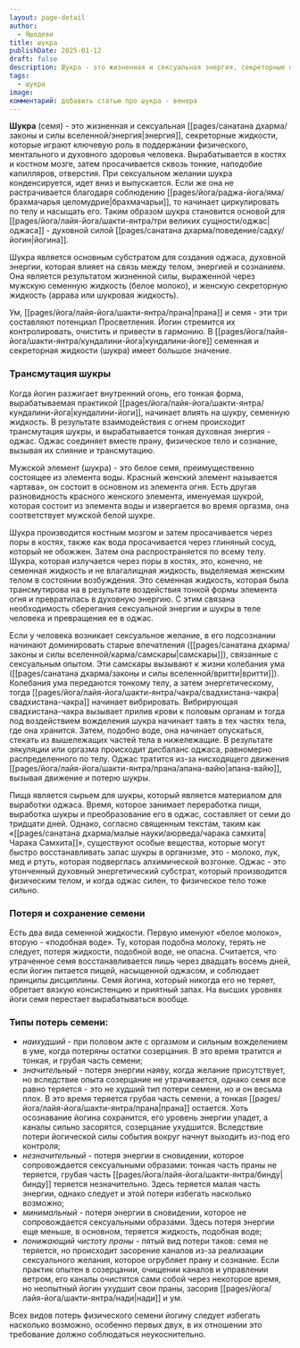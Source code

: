 ```yaml
---
layout: page-detail
author:
  - Яшодеви
title: шукра
publishDate: 2025-01-12
draft: false
description: Шукра - это жизненная и сексуальная энергия, секреторные жидкости, которые играют ключевую роль в поддержании физического, ментального и духовного здоровья человека. Шукра является основным субстратом для создания оджаса, духовной энергии, которая влияет на связь между телом, энергией и сознанием.
tags:
  - шукра
image: 
комментарий: добавить статью про шукра - венера
---
```

**Шукра** (семя) - это жизненная и сексуальная [[pages/санатана дхарма/законы и силы вселенной/энергия|энергия]], секреторные жидкости, которые играют ключевую роль в поддержании физического, ментального и духовного здоровья человека. Вырабатывается в костях и костном мозге, затем просачивается сквозь тонкие, наподобие капилляров, отверстия. При сексуальном желании шукра конденсируется, идет вниз и выпускается. Если же она не растрачивается благодаря соблюдению [[pages/йога/раджа-йога/яма/брахмачарья целомудрие|брахмачарьи]], то начинает циркулировать по телу и насыщать его. Таким образом шукра становится основой для [[pages/йога/лайя-йога/шакти-янтра/три великих сущности/оджас|оджаса]] - духовной силой [[pages/санатана дхарма/поведение/садху/йогин|йогина]].

Шукра является основным субстратом для создания оджаса, духовной энергии, которая влияет на связь между телом, энергией и сознанием. Она является результатом жизненной силы, выраженной через мужскую семенную жидкость (белое молоко), и женскую секреторную жидкость (аррава или шукровая жидкость).

Ум, [[pages/йога/лайя-йога/шакти-янтра/прана|прана]] и семя - эти три составляют потенциал Просветления. Йогин стремится их контролировать, очистить и привести в гармонию. В [[pages/йога/лайя-йога/шакти-янтра/кундалини-йога|кундалини-йоге]] семенная и секреторная жидкости (шукра) имеет большое значение. 

### Трансмутация шукры
Когда йогин разжигает внутренний огонь, его тонкая форма, вырабатываемая практикой [[pages/йога/лайя-йога/шакти-янтра/кундалини-йога|кундалини-йоги]], начинает влиять на шукру, семенную жидкость. В результате взаимодействия с огнем происходит трансмутация шукры, и вырабатывается тонкая духовная энергия - оджас. Оджас соединяет вместе прану, физическое тело и сознание, вызывая их слияние и трансмутацию. 

Мужской элемент (шукра) - это белое семя, преимущественно состоящее из элемента воды. Красный женский элемент называется «артава», он состоит в основном из элемента огня. Есть другая разновидность красного женского элемента, именуемая шукрой, которая состоит из элемента воды и извергается во время оргазма, она соответствует мужской белой шукре. 

Шукра производится костным мозгом и затем просачивается через поры в костях, также как вода просачивается через глиняный сосуд, который не обожжен. Затем она распространяется по всему телу. Шукра, которая излучается через поры в костях, это, конечно, не семенная жидкость и не влагалищная жидкость, выделяемая женским телом в состоянии возбуждения. Это семенная жидкость, которая была трансмутирова на в результате воздействия тонкой формы элемента огня и превратилась в духовную энергию. С этим связана необходимость сберегания сексуальной энергии и шукры в теле человека и превращения ее в оджас. 

Если у человека возникает сексуальное желание, в его подсознании начинают доминировать старые впечатления ([[pages/санатана дхарма/законы и силы вселенной/карма/самскары|самскары]]), связанные с сексуальным опытом. Эти самскары вызывают к жизни колебания ума ([[pages/санатана дхарма/законы и силы вселенной/вритти|вритти]]). Колебания ума передаются тонкому телу, а затем энергетическому, тогда [[pages/йога/лайя-йога/шакти-янтра/чакра/свадхистана-чакра|свадхистана-чакра]] начинает вибрировать. Вибрирующая свадхистана-чакра вызывает прилив крови к половым органам и тогда под воздействием вожделения шукра начинает таять в тех частях тела, где она хранится. Затем, подобно воде, она начинает опускаться, стекать из вышележащих частей тела в нижележащие. В результате эякуляции или оргазма происходит дисбаланс оджаса, равномерно распределенного по телу. Оджас тратится из-за нисходящего движения [[pages/йога/лайя-йога/шакти-янтра/прана/апана-вайю|апана-вайю]], вызывая движение и потерю шукры. 

Пища является сырьем для шукры, который является материалом для выработки оджаса. Время, которое занимает переработка пищи, выработка шукры и преобразование его в оджас, составляет от семи до тридцати дней. Однако, согласно священным текстам, таким как «[[pages/санатана дхарма/малые науки/аюрведа/чарака самхита|Чарака Самхита]]», существуют особые вещества, которые могут быстро восстанавливать запас шукры в организме, это - молоко, лук, мед и ртуть, которая подверглась алхимической возгонке. Оджас - это утонченный духовный энергетический субстрат, который производится физическим телом, и когда оджас силен, то физическое тело тоже сильно. 

### Потеря и сохранение семени 

Есть два вида семенной жидкости. Первую именуют «белое молоко», вторую - «подобная воде». Ту, которая подобна молоку, терять не следует, потеря жидкости, подобной воде, не опасна. Считается, что утраченное семя восстанавливается лишь через двадцать восемь дней, если йогин питается пищей, насыщенной оджасом, и соблюдает принципы дисциплины. Семя йогина, который никогда его не теряет, обретает вязкую консистенцию и приятный запах. На высших уровнях йоги семя перестает вырабатываться вообще. 

### Типы потерь семени: 

- *наихудший* - при половом акте с оргазмом и сильным вожделением в уме, когда потеряны остатки созерцания. В это время тратится и тонкая, и грубая часть семени; 
- *значительный* - потеря энергии наяву, когда желание присутствует, но вследствие опыта созерцание не утрачивается, однако семя все равно теряется - это не худший тип потери семени, но и он весьма плох. В это время теряется грубая часть семени, а тонкая [[pages/йога/лайя-йога/шакти-янтра/прана|прана]] остается. Хоть осознавание йогина сохранится, его уровень энергии упадет, а каналы сильно засорятся, созерцание ухудшится. Вследствие потери йогической силы события вокруг начнут выходить из-под его контроля; 
- *незначительный* - потеря энергии в сновидении, которое сопровождается сексуальными образами: тонкая часть праны не теряется, грубая часть [[pages/йога/лайя-йога/шакти-янтра/бинду|бинду]] теряется незначительно. Здесь теряется малая часть энергии, однако следует и этой потери избегать насколько возможно; 
- *минимальный* - потеря энергии в сновидении, которое не сопровождается сексуальными образами. Здесь потеря энергии еще меньше, в основном, теряется жидкость, подобная воде; 
- *понижающий чистоту праны* - пятый вид потери таков: семя не теряется, но происходит засорение каналов из-за реализации сексуального желания, которое огрубляет прану и сознание. Если практик опытен в созерцании, очищении каналов и управлении ветром, его каналы очистятся сами собой через некоторое время, но неопытный йогин ухудшит свои праны, засорив [[pages/йога/лайя-йога/шакти-янтра/нади|нади]] и ум. 

Всех видов потерь физического семени йогину следует избегать насколько возможно, особенно первых двух, в их отношении это требование должно соблюдаться неукоснительно. 